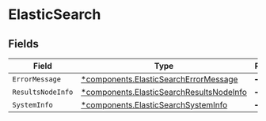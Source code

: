 # ElasticSearch


## Fields

| Field                                                                                               | Type                                                                                                | Required                                                                                            | Description                                                                                         |
| --------------------------------------------------------------------------------------------------- | --------------------------------------------------------------------------------------------------- | --------------------------------------------------------------------------------------------------- | --------------------------------------------------------------------------------------------------- |
| `ErrorMessage`                                                                                      | [*components.ElasticSearchErrorMessage](../../models/components/elasticsearcherrormessage.md)       | :heavy_minus_sign:                                                                                  | N/A                                                                                                 |
| `ResultsNodeInfo`                                                                                   | [*components.ElasticSearchResultsNodeInfo](../../models/components/elasticsearchresultsnodeinfo.md) | :heavy_minus_sign:                                                                                  | N/A                                                                                                 |
| `SystemInfo`                                                                                        | [*components.ElasticSearchSystemInfo](../../models/components/elasticsearchsysteminfo.md)           | :heavy_minus_sign:                                                                                  | N/A                                                                                                 |